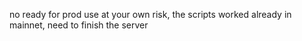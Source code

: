 no ready for prod use at your own risk, the scripts worked already in mainnet, need to finish the server
